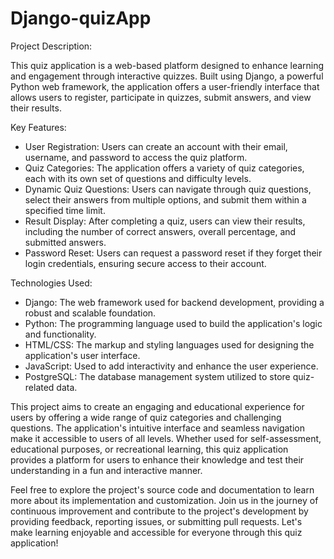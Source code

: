 # Django-quizApp
Project Description:

This quiz application is a web-based platform designed to enhance learning and engagement through interactive quizzes. Built using Django, a powerful Python web framework, the application offers a user-friendly interface that allows users to register, participate in quizzes, submit answers, and view their results.

Key Features:
- User Registration: Users can create an account with their email, username, and password to access the quiz platform.
- Quiz Categories: The application offers a variety of quiz categories, each with its own set of questions and difficulty levels.
- Dynamic Quiz Questions: Users can navigate through quiz questions, select their answers from multiple options, and submit them within a specified time limit.
- Result Display: After completing a quiz, users can view their results, including the number of correct answers, overall percentage, and submitted answers.
- Password Reset: Users can request a password reset if they forget their login credentials, ensuring secure access to their account.

Technologies Used:
- Django: The web framework used for backend development, providing a robust and scalable foundation.
- Python: The programming language used to build the application's logic and functionality.
- HTML/CSS: The markup and styling languages used for designing the application's user interface.
- JavaScript: Used to add interactivity and enhance the user experience.
- PostgreSQL: The database management system utilized to store quiz-related data.

This project aims to create an engaging and educational experience for users by offering a wide range of quiz categories and challenging questions. The application's intuitive interface and seamless navigation make it accessible to users of all levels. Whether used for self-assessment, educational purposes, or recreational learning, this quiz application provides a platform for users to enhance their knowledge and test their understanding in a fun and interactive manner.

Feel free to explore the project's source code and documentation to learn more about its implementation and customization. Join us in the journey of continuous improvement and contribute to the project's development by providing feedback, reporting issues, or submitting pull requests. Let's make learning enjoyable and accessible for everyone through this quiz application!
